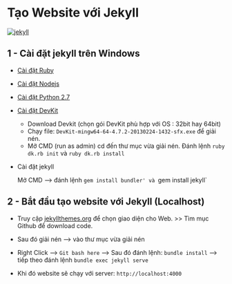 # Tạo Website với Jekyll

[![jekyll](https://jekyllrb.com/img/logo-2x.png)](https://jekyllrb.com)

## 1 - Cài đặt jekyll trên Windows

* [Cài đặt Ruby ](http://rubyinstaller.org)

* [Cài đặt Nodejs](https://nodejs.org/)

* [Cài đặt Python 2.7](https://www.python.org/downloads/)

* [Cài đặt DevKit](http://rubyinstaller.org/downloads/)

    - Download Devkit (chọn gói DevKit phù hợp với OS : 32bit hay 64bit)
    - Chạy file: `DevKit-mingw64-64-4.7.2-20130224-1432-sfx.exe` để giải nén.
    - Mở CMD (run as admin) cd đến thư mục vừa giải nén. Đánh lệnh `ruby dk.rb init` và `ruby dk.rb install`
               

* Cài đặt jekyll

    Mở CMD --> đánh lệnh `gem install bundler' và `gem install jekyll`
    
## 2 - Bắt đầu tạo website với Jekyll (Localhost)

* Truy cập [jekyllthemes.org](http://jekyllthemes.org) để chọn giao diện cho Web. >> Tìm mục Github để download code.

* Sau đó giải nén --> vào thư mục vừa giải nén

* Right Click --> `Git bash here` --> Sau đó đánh lệnh: `bundle install` --> tiếp theo đánh lệnh `bundle exec jekyll serve`

* Khi đó website sẽ chạy với server: `http://localhost:4000`

